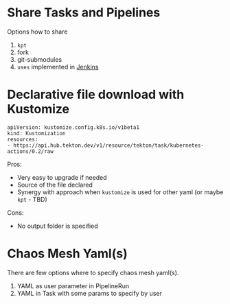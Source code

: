 # Share Tasks and Pipelines

Options how to share
1. `kpt`
2. fork
3. git-submodules
4. `uses` implemented in [Jenkins](https://jenkins-x.io/v3/develop/pipelines/catalog/)

# Declarative file download with Kustomize

```
apiVersion: kustomize.config.k8s.io/v1beta1
kind: Kustomization
resources:
- https://api.hub.tekton.dev/v1/resource/tekton/task/kubernetes-actions/0.2/raw
```

Pros:
* Very easy to upgrade if needed
* Source of the file declared
* Synergy with approach when `kustomize` is used for other yaml (or maybe `kpt` - TBD)

Cons:
* No output folder is specified

# Chaos Mesh Yaml(s)

There are few options where to specify chaos mesh yaml(s).

1. YAML as user parameter in PipelineRun
2. YAML in Task with some params to specify by user